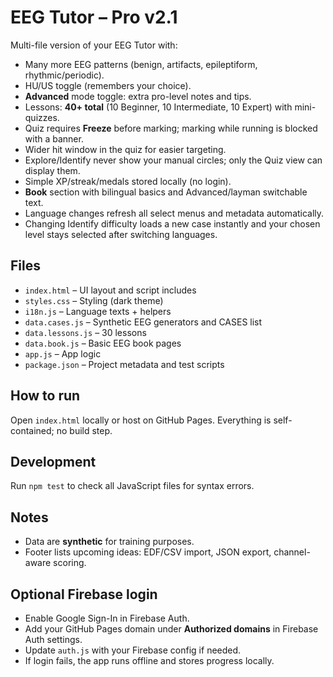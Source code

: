 # EEG Tutor – Pro v2.1

Multi-file version of your EEG Tutor with:
- Many more EEG patterns (benign, artifacts, epileptiform, rhythmic/periodic).
- HU/US toggle (remembers your choice).
- **Advanced** mode toggle: extra pro-level notes and tips.
- Lessons: **40+ total** (10 Beginner, 10 Intermediate, 10 Expert) with mini-quizzes.
- Quiz requires **Freeze** before marking; marking while running is blocked with a banner.
- Wider hit window in the quiz for easier targeting.
- Explore/Identify never show your manual circles; only the Quiz view can display them.
- Simple XP/streak/medals stored locally (no login).
- **Book** section with bilingual basics and Advanced/layman switchable text.
- Language changes refresh all select menus and metadata automatically.
- Changing Identify difficulty loads a new case instantly and your chosen level stays selected after switching languages.

## Files
- `index.html` – UI layout and script includes
- `styles.css` – Styling (dark theme)
- `i18n.js` – Language texts + helpers
- `data.cases.js` – Synthetic EEG generators and CASES list
- `data.lessons.js` – 30 lessons
- `data.book.js` – Basic EEG book pages
- `app.js` – App logic
- `package.json` – Project metadata and test scripts

## How to run
Open `index.html` locally or host on GitHub Pages. Everything is self-contained; no build step.

## Development
Run `npm test` to check all JavaScript files for syntax errors.

## Notes
- Data are **synthetic** for training purposes.
- Footer lists upcoming ideas: EDF/CSV import, JSON export, channel-aware scoring.


## Optional Firebase login
- Enable Google Sign-In in Firebase Auth.
- Add your GitHub Pages domain under **Authorized domains** in Firebase Auth settings.
- Update `auth.js` with your Firebase config if needed.
- If login fails, the app runs offline and stores progress locally.

